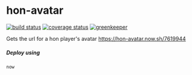 # hon-avatar
[![build status][build-img]][build-url]
[![coverage status][coverage-img]][coverage-url]
[![greenkeeper][greenkeeper-image]][greenkeeper-url]

[build-img]: https://img.shields.io/travis/scttcper/hon-avatar.svg
[build-url]: https://travis-ci.org/scttcper/hon-avatar
[coverage-img]: https://codecov.io/gh/scttcper/hon-avatar/branch/master/graph/badge.svg
[coverage-url]: https://codecov.io/gh/scttcper/hon-avatar  
[greenkeeper-image]: https://badges.greenkeeper.io/scttcper/hon-avatar.svg
[greenkeeper-url]: https://greenkeeper.io/

Gets the url for a hon player's avatar
https://hon-avatar.now.sh/7619944

##### Deploy using
```bash
now
```
